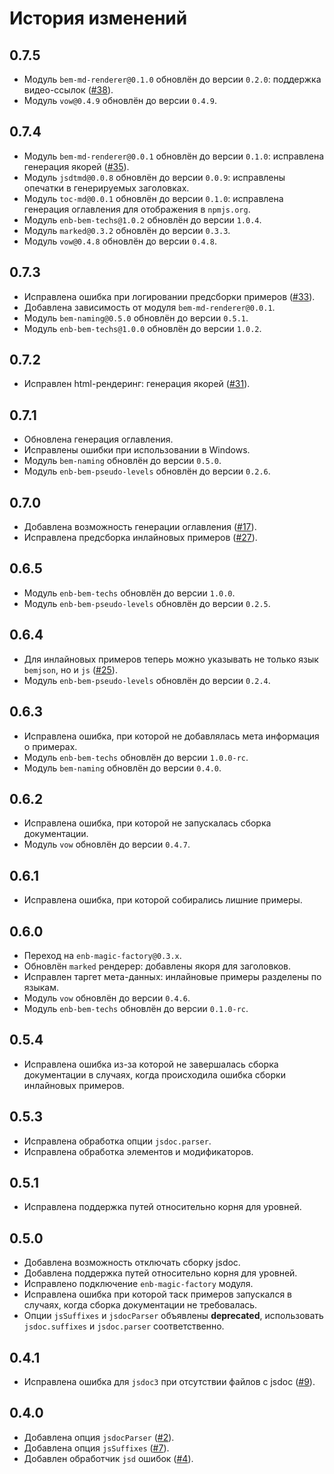 История изменений
=================

0.7.5
-----

* Модуль `bem-md-renderer@0.1.0` обновлён до версии `0.2.0`: поддержка видео-ссылок ([#38]).
* Модуль `vow@0.4.9` обновлён до версии `0.4.9`.

0.7.4
-----

* Модуль `bem-md-renderer@0.0.1` обновлён до версии `0.1.0`: исправлена генерация якорей ([#35]).
* Модуль `jsdtmd@0.0.8` обновлён до версии `0.0.9`: исправлены опечатки в генерируемых заголовках.
* Модуль `toc-md@0.0.1` обновлён до версии `0.1.0`: исправлена генерация оглавления для отображения в `npmjs.org`.
* Модуль `enb-bem-techs@1.0.2` обновлён до версии `1.0.4`.
* Модуль `marked@0.3.2` обновлён до версии `0.3.3`.
* Модуль `vow@0.4.8` обновлён до версии `0.4.8`.

0.7.3
-----

* Исправлена ошибка при логировании предсборки примеров ([#33]).
* Добавлена зависимость от модуля `bem-md-renderer@0.0.1`.
* Модуль `bem-naming@0.5.0` обновлён до версии `0.5.1`.
* Модуль `enb-bem-techs@1.0.0` обновлён до версии `1.0.2`.

0.7.2
-----

* Исправлен html-рендеринг: генерация якорей ([#31]).

0.7.1
-----

* Обновлена генерация оглавления.
* Исправлены ошибки при использовании в Windows.
* Модуль `bem-naming` обновлён до версии `0.5.0`.
* Модуль `enb-bem-pseudo-levels` обновлён до версии `0.2.6`.

0.7.0
-----

* Добавлена возможность генерации оглавления ([#17]).
* Исправлена предсборка инлайновых примеров ([#27]).

0.6.5
-----

* Модуль `enb-bem-techs` обновлён до версии `1.0.0`.
* Модуль `enb-bem-pseudo-levels` обновлён до версии `0.2.5`.


0.6.4
-----

* Для инлайновых примеров теперь можно указывать не только язык `bemjson`, но и `js` ([#25]).
* Модуль `enb-bem-pseudo-levels` обновлён до версии `0.2.4`.

0.6.3
-----

* Исправлена ошибка, при которой не добавлялась мета информация о примерах.
* Модуль `enb-bem-techs` обновлён до версии `1.0.0-rc`.
* Модуль `bem-naming` обновлён до версии `0.4.0`.

0.6.2
-----

* Исправлена ошибка, при которой не запускалась сборка документации.
* Модуль `vow` обновлён до версии `0.4.7`.

0.6.1
-----

* Исправлена ошибка, при которой собирались лишние примеры.

0.6.0
-----

* Переход на `enb-magic-factory@0.3.x`.
* Обновлён `marked` рендерер: добавлены якоря для заголовков.
* Исправлен таргет мета-данных: инлайновые примеры разделены по языкам.
* Модуль `vow` обновлён до версии `0.4.6`.
* Модуль `enb-bem-techs` обновлён до версии `0.1.0-rc`.

0.5.4
-----

* Исправлена ошибка из-за которой не завершалась сборка документации в случаях, когда происходила ошибка сборки инлайновых примеров.

0.5.3
-----

* Исправлена обработка опции `jsdoc.parser`.
* Исправлена обработка элементов и модификаторов.

0.5.1
-----

* Исправлена поддержка путей относительно корня для уровней.

0.5.0
-----
* Добавлена возможность отключать сборку jsdoc.
* Добавлена поддержка путей относительно корня для уровней.
* Исправлено подключение `enb-magic-factory` модуля.
* Исправлена ошибка при которой таск примеров запускался в случаях, когда сборка документации не требовалась.
* Опции `jsSuffixes` и `jsdocParser` объявлены **deprecated**, использовать `jsdoc.suffixes` и `jsdoc.parser` соответственно.

0.4.1
-----

* Исправлена ошибка для `jsdoc3` при отсутствии файлов с jsdoc ([#9]).

0.4.0
-----

* Добавлена опция `jsdocParser` ([#2]).
* Добавлена опция `jsSuffixes` ([#7]).
* Добавлен обработчик `jsd` ошибок ([#4]).

[#38]: https://github.com/enb-bem/enb-bem-docs/issues/38
[#35]: https://github.com/enb-bem/enb-bem-docs/issues/35
[#33]: https://github.com/enb-bem/enb-bem-docs/issues/33
[#31]: https://github.com/enb-bem/enb-bem-docs/issues/31
[#27]: https://github.com/enb-bem/enb-bem-docs/issues/27
[#25]: https://github.com/enb-bem/enb-bem-docs/issues/25
[#17]: https://github.com/enb-bem/enb-bem-docs/issues/17
[#9]: https://github.com/enb-bem/enb-bem-docs/issues/9
[#7]: https://github.com/enb-bem/enb-bem-docs/issues/7
[#4]: https://github.com/enb-bem/enb-bem-docs/issues/4
[#2]: https://github.com/enb-bem/enb-bem-docs/issues/2
